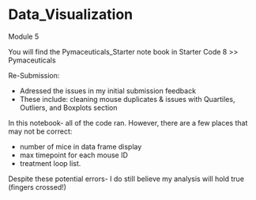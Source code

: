 # Data_Visualization
Module 5

You will find the Pymaceuticals_Starter note book in Starter Code 8 >> Pymaceuticals

Re-Submission:
- Adressed the issues in my initial submission feedback
- These include: cleaning mouse duplicates & issues with Quartiles, Outliers, and Boxplots section




In this notebook- all of the code ran. However, there are a few places that may not be correct:
  - number of mice in data frame display
  - max timepoint for each mouse ID
  - treatment loop list.

Despite these potential errors- I do still believe my analysis will hold true (fingers crossed!)
